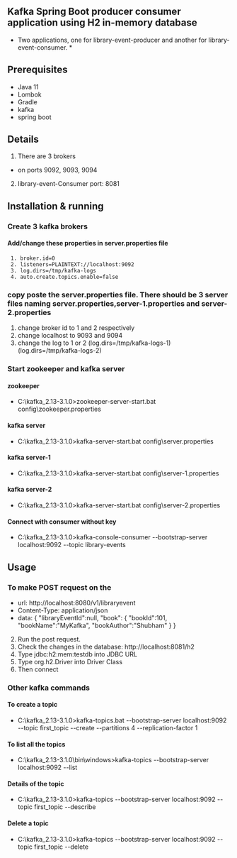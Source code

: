 ## Kafka Spring Boot producer consumer application using H2 in-memory database
* Two applications, one for library-event-producer and another for library-event-consumer. *

## Prerequisites
* Java 11
* Lombok
* Gradle
* kafka
* spring boot

## Details
1. There are 3 brokers
  * on ports 9092, 9093, 9094
2. library-event-Consumer port: 8081

## Installation & running
### Create 3 kafka brokers
   
   #### Add/change these properties in server.properties file
     1. broker.id=0
     2. listeners=PLAINTEXT://localhost:9092
     3. log.dirs=/tmp/kafka-logs
     4. auto.create.topics.enable=false
  ### copy poste the server.properties file. There should be 3 server files naming server.properties,server-1.properties and server-2.properties
  1. change broker id to 1 and 2 respectively
  2. change localhost to 9093 and 9094 
  3. change the log to 1 or 2 (log.dirs=/tmp/kafka-logs-1) (log.dirs=/tmp/kafka-logs-2)

### Start zookeeper and kafka server
#### zookeeper
* C:\kafka_2.13-3.1.0>zookeeper-server-start.bat config\zookeeper.properties
#### kafka server
* C:\kafka_2.13-3.1.0>kafka-server-start.bat config\server.properties
#### kafka server-1
* C:\kafka_2.13-3.1.0>kafka-server-start.bat config\server-1.properties
#### kafka server-2
* C:\kafka_2.13-3.1.0>kafka-server-start.bat config\server-2.properties
#### Connect with consumer without key
* C:\kafka_2.13-3.1.0>kafka-console-consumer --bootstrap-server localhost:9092 --topic library-events


## Usage
### To make POST request on the
* url: http://localhost:8080/v1/libraryevent
* Content-Type: application/json
* data: {
                    "libraryEventId":null,
                    "book":
                    {
                        "bookId":101,
                        "bookName":"MyKafka",
                        "bookAuthor":"Shubham"
                    }
         }
2. Run the post request. 
3. Check the changes in the database: http://localhost:8081/h2
4. Type jdbc:h2:mem:testdb  into JDBC URL
5. Type org.h2.Driver into Driver Class
6. Then connect





### Other kafka commands
#### To create a topic
* C:\kafka_2.13-3.1.0>kafka-topics.bat --bootstrap-server localhost:9092 --topic first_topic --create --partitions 4 --replication-factor 1
#### To list all the topics
* C:\kafka_2.13-3.1.0\bin\windows>kafka-topics --bootstrap-server localhost:9092 --list
#### Details of the topic
* C:\kafka_2.13-3.1.0>kafka-topics --bootstrap-server localhost:9092 --topic first_topic --describe
#### Delete a topic
* C:\kafka_2.13-3.1.0>kafka-topics --bootstrap-server localhost:9092 --topic first_topic --delete




